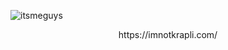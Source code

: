 
![itsmeguys](https://github.com/krapli441/krapli441/assets/108733795/9010556a-4c13-4238-818c-f39bc6898768)

<div align=center>
  https://imnotkrapli.com/
</div>

